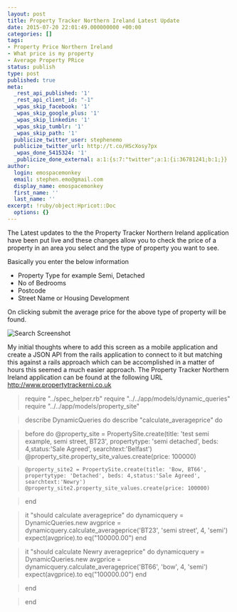 ```yaml
---
layout: post
title: Property Tracker Northern Ireland Latest Update
date: 2015-07-20 22:01:49.000000000 +00:00
categories: []
tags:
- Property Price Northern Ireland
- What price is my property
- Average Property PRice
status: publish
type: post
published: true
meta:
  _rest_api_published: '1'
  _rest_api_client_id: "-1"
  _wpas_skip_facebook: '1'
  _wpas_skip_google_plus: '1'
  _wpas_skip_linkedin: '1'
  _wpas_skip_tumblr: '1'
  _wpas_skip_path: '1'
  publicize_twitter_user: stephenemo
  publicize_twitter_url: http://t.co/HScXosy7px
  _wpas_done_5415324: '1'
  _publicize_done_external: a:1:{s:7:"twitter";a:1:{i:36781241;b:1;}}
author:
  login: emospacemonkey
  email: stephen.emo@gmail.com
  display_name: emospacemonkey
  first_name: ''
  last_name: ''
excerpt: !ruby/object:Hpricot::Doc
  options: {}
---
```

The Latest updates to the the Property Tracker Northern Ireland application have been put live and these changes allow you to check the price of a property in an area you select and the type of property you want to see.

Basically you enter the below information
 * Property Type for example Semi, Detached
 * No of Bedrooms
 * Postcode
 * Street Name or Housing Development

On clicking submit the average price for the above type of property will be found.

![Search Screenshot](https://github.com/emomonkey/emomonkey.github.io/tree/master/assets/Screenshotsearch.png)

My initial thoughts where to add this screen as a mobile application and create a JSON API from the rails application to connect to it but matching this against a rails approach which can be accomplished in a matter of hours this seemed a much easier approach. The Property Tracker Northern Ireland application can be found at the following URL <http://www.propertytrackerni.co.uk>

> require "../spec_helper.rb"
> require "../../app/models/dynamic_queries"
> require "../../app/models/property_site"


> describe DynamicQueries do
>   describe "calculate_averageprice" do

>    before do
>     @property_site = PropertySite.create(title: 'test semi example, semi street, BT23', propertytype: 'semi detached', beds: 4,status:'Sale Agreed', searchtext:'Belfast')
>     @property_site.property_site_values.create(price: 100000)

>     @property_site2 = PropertySite.create(title: 'Bow, BT66', propertytype: 'Detached', beds: 4,status:'Sale Agreed', searchtext:'Newry')
>     @property_site2.property_site_values.create(price: 100000)


>    end

>    it "should calculate averageprice" do
>     dynamicquery = DynamicQueries.new
>     avgprice = dynamicquery.calculate_averageprice('BT23', 'semi street', 4, 'semi')
>     expect(avgprice).to eq("100000.00") 
>    end

>  it "should calculate Newry averageprice" do
>     dynamicquery = DynamicQueries.new
>     avgprice = dynamicquery.calculate_averageprice('BT66', 'bow', 4, 'semi')
>     expect(avgprice).to eq("100000.00") 
>    end

>   end

> end

